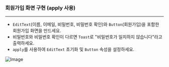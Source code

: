 ### **회원가입 화면 구현 (apply 사용)**  

---

- `EditText`(이름, 이메일, 비밀번호, 비밀번호 확인)와 `Button`(회원가입)을 포함한 회원가입 화면을 만드세요.
- 비밀번호와 비밀번호 확인이 다르면 `Toast`로 "비밀번호가 일치하지 않습니다"라고 출력하세요.
- `apply`를 사용하여 `EditText` 초기화 및 `Button` 속성을 설정하세요.



![Image](https://github.com/user-attachments/assets/97bea298-db45-468c-81cc-af63a1b3ab71)
